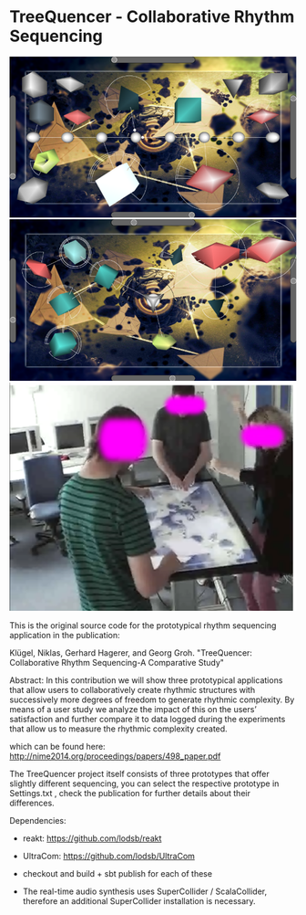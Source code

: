 # TreeQuencer - Collaborative Rhythm Sequencing
![Screen-shot of prototype 1](p1.png "Screen-shot of prototype 1")
![Screen-shot of prototype 2](p2.png "Screen-shot of prototype 2")
![User study](treequencer_happy.png "People using one of the prototypes at the evaluation (video feed)")

This is the original source code for the prototypical rhythm sequencing application in the 
publication:

Klügel, Niklas, Gerhard Hagerer, and Georg Groh. "TreeQuencer: Collaborative Rhythm Sequencing-A Comparative Study"

Abstract:
In this contribution we will show three prototypical applications that allow users to collaboratively create rhythmic structures with successively more degrees of freedom to generate rhythmic complexity. By means of a user study we analyze the impact of this on the users’ satisfaction and further compare it to data logged during the experiments that allow us to measure the rhythmic complexity created.

which can be found here: http://nime2014.org/proceedings/papers/498_paper.pdf

The TreeQuencer project itself consists of three prototypes that offer slightly different sequencing, you can select the respective prototype in Settings.txt , check the publication for further details about their differences.

Dependencies:
- reakt: https://github.com/lodsb/reakt
- UltraCom: https://github.com/lodsb/UltraCom

- checkout and build + sbt publish for each of these

- The real-time audio synthesis uses SuperCollider / ScalaCollider, therefore an additional SuperCollider installation is necessary.



